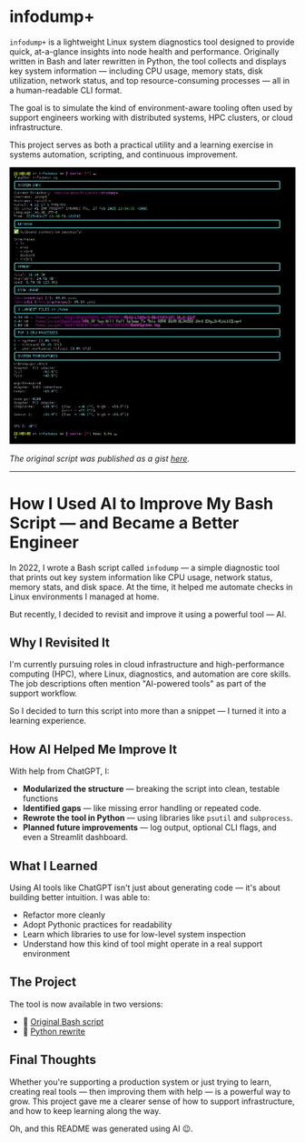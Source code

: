 # infodump+

`infodump+` is a lightweight Linux system diagnostics tool designed to provide quick, at-a-glance insights into node health and performance. Originally written in Bash and later rewritten in Python, the tool collects and displays key system information — including CPU usage, memory stats, disk utilization, network status, and top resource-consuming processes — all in a human-readable CLI format.

The goal is to simulate the kind of environment-aware tooling often used by support engineers working with distributed systems, HPC clusters, or cloud infrastructure.

This project serves as both a practical utility and a learning exercise in systems automation, scripting, and continuous improvement.

![Screenshot of the script output](scrot.webp)

_The original script was published as a gist [here](https://gist.github.com/ctrl-alt-fail/52ca731bbe1a97a8c1184b0a1ef95c7b)._

---

# How I Used AI to Improve My Bash Script — and Became a Better Engineer

In 2022, I wrote a Bash script called `infodump` — a simple diagnostic tool that prints out key system information like CPU usage, network status, memory stats, and disk space. At the time, it helped me automate checks in Linux environments I managed at home.

But recently, I decided to revisit and improve it using a powerful tool — AI.

## Why I Revisited It

I'm currently pursuing roles in cloud infrastructure and high-performance computing (HPC), where Linux, diagnostics, and automation are core skills. The job descriptions often mention "AI-powered tools" as part of the support workflow.

So I decided to turn this script into more than a snippet — I turned it into a learning experience.

## How AI Helped Me Improve It

With help from ChatGPT, I:

- **Modularized the structure** — breaking the script into clean, testable functions
- **Identified gaps** — like missing error handling or repeated code.
- **Rewrote the tool in Python** — using libraries like `psutil` and `subprocess`.
- **Planned future improvements** — log output, optional CLI flags, and even a Streamlit dashboard.

## What I Learned

Using AI tools like ChatGPT isn't just about generating code — it's about building better intuition. I was able to:

- Refactor more cleanly
- Adopt Pythonic practices for readability
- Learn which libraries to use for low-level system inspection
- Understand how this kind of tool might operate in a real support environment

## The Project

The tool is now available in two versions:
- 🐚 [Original Bash script](https://github.com/ctrl-alt-fail/infodump-plus/blob/main/infodump.sh)
- 🐍 [Python rewrite](https://github.com/ctrl-alt-fail/infodump-plus/blob/main/infodump+.py)

## Final Thoughts

Whether you're supporting a production system or just trying to learn, creating real tools — then improving them with help — is a powerful way to grow. This project gave me a clearer sense of how to support infrastructure, and how to keep learning along the way.

Oh, and this README was generated using AI 😉.
